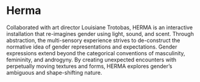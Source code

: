 # Herma
Collaborated with art director Louisiane Trotobas, HERMA is an interactive installation that re-imagines gender using light, sound, and scent. Through abstraction, the multi-sensory experience strives to de-construct the normative idea of gender representations and expectations. Gender expressions extend beyond the categorical conventions of masculinity, femininity, and androgyny. By creating unexpected encounters with perpetually moving textures and forms, HERMA explores gender’s ambiguous and shape-shifting nature.
